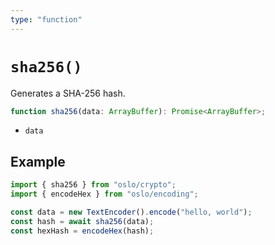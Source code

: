 ```yaml
---
type: "function"
---
```


# `sha256()`

Generates a SHA-256 hash.

```ts
function sha256(data: ArrayBuffer): Promise<ArrayBuffer>;
```

- `data`

## Example

```ts
import { sha256 } from "oslo/crypto";
import { encodeHex } from "oslo/encoding";

const data = new TextEncoder().encode("hello, world");
const hash = await sha256(data);
const hexHash = encodeHex(hash);
```

